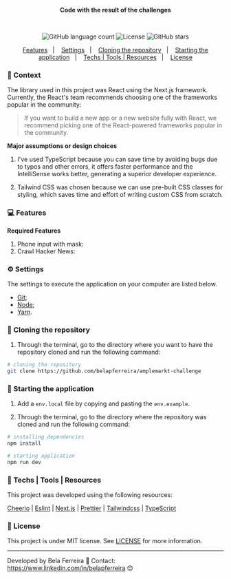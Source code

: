 <p align="center">
  <strong>
    Code with the result of the challenges
  </strong>
</p>

<p>&nbsp;</p>

<p align="center">
  <img alt="GitHub language count" src="https://img.shields.io/github/languages/count/belapferreira/amplemarkt-challenge">

  <img alt="License" src="https://img.shields.io/static/v1?label=license&message=MIT&color=49AA26">

  <img alt="GitHub stars" src="https://img.shields.io/github/stars/belapferreira/amplemarkt-challenge?style=social">
</p>

<p align="center">
  <a href="#computer-features">Features</a>&nbsp;&nbsp;&nbsp;|&nbsp;&nbsp;&nbsp;
  <a href="#gear-settings">Settings</a>&nbsp;&nbsp;&nbsp;|&nbsp;&nbsp;&nbsp;
  <a href="#arrow_down_small-cloning-the-repository">Cloning the repository</a>&nbsp;&nbsp;&nbsp;|&nbsp;&nbsp;&nbsp;
  <a href="#beginner-starting-the-application">Starting the application</a>&nbsp;&nbsp;&nbsp;|&nbsp;&nbsp;&nbsp;
  <a href="#wrench-techs--tools--resources">Techs | Tools | Resources</a>&nbsp;&nbsp;&nbsp;|&nbsp;&nbsp;&nbsp;
  <a href="#memo-license">License</a>
</p>

### :pushpin: Context

The library used in this project was React using the Next.js framework. Currently, the React's team recommends choosing one of the frameworks popular in the community:

> If you want to build a new app or a new website fully with React, we recommend picking one of the React-powered frameworks popular in the community.

**Major assumptions or design choices**

1) I've used TypeScript because you can save time by avoiding bugs due to typos and other errors, it offers faster performance and the IntelliSense works better, generating a superior developer experience.

2) Tailwind CSS was chosen because we can use pre-built CSS classes for styling, which saves time and effort of writing custom CSS from scratch.

### :computer: Features

**Required Features**

1. Phone input with mask:
2. Crawl Hacker News:

### :gear: Settings

The settings to execute the application on your computer are listed below.

- [Git](https://git-scm.com);
- [Node](https://nodejs.org/);
- [Yarn](https://yarnpkg.com/).

### :arrow_down_small: Cloning the repository

1. Through the terminal, go to the directory where you want to have the repository cloned and run the following command:

```bash
# cloning the repository
git clone https://github.com/belapferreira/amplemarkt-challenge
```

### :beginner: Starting the application

1. Add a `env.local` file by copying and pasting the `env.example`. 

2. Through the terminal, go to the directory where the repository was cloned and run the following command:

```bash
# installing dependencies
npm install

# starting application
npm run dev
```

### :wrench: Techs | Tools | Resources

This project was developed using the following resources:

[Cheerio](https://github.com/cheeriojs/cheerio) | [Eslint](https://eslint.org/) | [Next.js](https://nextjs.org/) | [Prettier](https://prettier.io/) | [Tailwindcss](https://tailwindcss.com/) | [TypeScript](https://www.typescriptlang.org/)


### :memo: License

This project is under MIT license. See [LICENSE](https://github.com/belapferreira/amplemarkt-challenge/blob/master/LICENSE) for more information.

---

Developed by Bela Ferreira :blue_heart: Contact: https://www.linkedin.com/in/belapferreira :blush:
